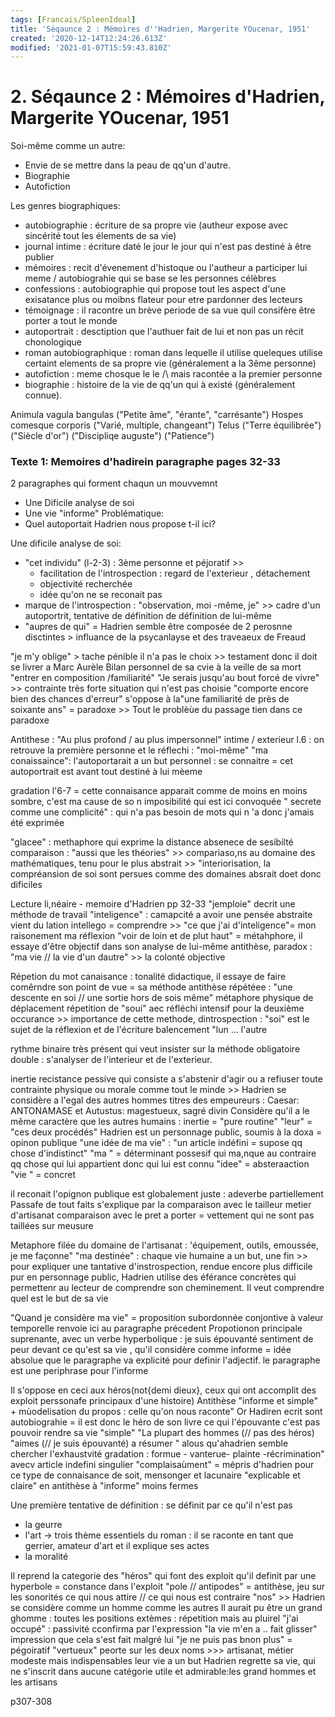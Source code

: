 ```yaml
---
tags: [Francais/SpleenIdeal]
title: 'Séqaunce 2 : Mémoires d''Hadrien, Margerite YOucenar, 1951'
created: '2020-12-14T12:24:26.613Z'
modified: '2021-01-07T15:59:43.810Z'
---
```


# 2. Séqaunce 2 : Mémoires d'Hadrien, Margerite YOucenar, 1951 

Soi-même comme un autre:
- Envie de se mettre dans la peau de qq'un d'autre. 
- Biographie 
- Autofiction 


Les genres biographiques:
- autobiographie : écriture de sa propre vie (autheur expose avec sincérité tout les élements de sa vie)  
- journal intime : écriture daté le jour le jour qui n'est pas destiné à être publier
- mémoires : recit d'évenement d'histoque ou l'autheur a participer lui meme / autobiograhie qui se base se les personnes célèbres
- confessions : autobiographie qui propose tout les aspect d'une exisatance plus ou moibns flateur pour etre pardonner des lecteurs 
- témoignage : il racontre un brève periode de sa vue quil consifère être porter a tout le monde
- autoportrait : desctiption que l'authuer fait de lui et non pas un récit chonologique
- roman autobiographique : roman dans lequelle il utilise queleques utilise certaint elements de sa propre vie (généralement a la 3ême personne) 
- autofiction : meme chosque le le /\ mais racontée a la premier personne 
- biographie : histoire de la vie de qq'un qui à existé (généralement connue).


Animula vagula bangulas ("Petite âme", "érante", "carrésante")
Hospes comesque corporis ("Varié, multiple, changeant")
Telus ("Terre équilibrée")
("Siècle d'or")
("Discipliqe auguste")
("Patience")


### Texte 1: Memoires d'hadirein paragraphe pages 32-33
2 paragraphes qui forment chaqun un mouvvemnt
  - Une Dificile analyse de soi
  - Une vie "informe"
Problématique:
  - Quel autoportait Hadrien nous propose t-il ici?

Une dificile analyse de soi:
- "cet individu" (l-2-3) : 3ème personne et péjoratif >> 
  - facilitation de l'introspection : regard de l'exterieur , détachement
  - objectivité recherchée
  - idée qu'on ne se reconait pas
- marque de l'introspection : "observation, moi -même, je" >> cadre d'un autoportrit, tentative de définition de définition de lui-même 
- "aupres de qui" = Hadrien semble être composée de 2 perosnne disctintes > influance de la psycanlayse et des traveaeux de Freaud

"je m'y oblige" > tache pénible il n'a pas le choix >> testament donc il doit se livrer a Marc Aurèle Bilan personnel de sa cvie à la veille de sa mort
"entrer en composition /familiarité"
"Je serais jusqu'au bout forcé de vivre" >> contrainte très forte situation qui n'est pas choisie
"comporte encore bien des chances d'erreur" s'oppose à la"une familiarité de près de soixante ans" = paradoxe >> Tout le problèùe du passage tien dans ce paradoxe

Antithese : "Au plus profond / au plus impersonnel" intime / exterieur
l.6 : on retrouve la première personne et le réflechi : "moi-même"
"ma conaissaince": l'autoportarait a un but personnel : se connaitre = cet autoportrait est avant tout destiné à lui mèeme 

gradation l'6-7 = cette connaisance apparait comme de moins en moins sombre, c'est ma cause de so n imposibilité qui est ici convoquée 
" secrete comme une complicité" : qui n'a pas besoin de mots qui n 'a donc j'amais été exprimée

"glacee" : methaphore qui exprime la distance absenece de sesibilté 
comparaison : "aussi que les théories" >> compariaso,ns au domaine des mathématiques, tenu pour le plus abstrait >> "interiorisation, la compréansion de soi sont persues comme des domaines absrait doet donc dificiles



Lecture li,néaire - memoire d'Hadrien pp 32-33
"jemploie" decrit une méthode de travail 
"inteligence" : camapcité a avoir une pensée abstraite
  vient du lation intellego = comprendre >> "ce que j'ai d'inteligence"= mon raisonement ma réflexion
"voir de loin et de plut haut" = métahphore, il essaye d'être objectif dans son analyse de lui-même
antithèse, paradox : "ma vie // la vie d'un dautre" >> la colonté objective

Répetion du mot canaisance : tonalité didactique, il essaye de faire comêrndre son point de vue = sa méthode
antithèse répétéee : "une descente en soi // une sortie hors de sois même"
  métaphore physique de déplacement 
  répetition de "soui" aec réfléchi intensif pour la deuxième occurance >> importance de cette methode, dintrospection : "soi" est le sujet de la réflexion et de l'écriture
balencement "lun ... l'autre

  rythme binaire très présent qui veut insister sur la méthode obligatoire double : s'analyser de l'interieur et de l'exterieur.


inertie recistance pessive qui consiste a s'abstenir d'agir ou a refiuser toute contrainte physique ou morale comme tout le minde >> Hadrien se considère a l'egal des autres hommes
  titres des empeureurs : Caesar: ANTONAMASE et Autustus: magestueux, sagré divin
Considère qu'il a le même caractère que les autres humains : inertie = "pure routine"
"leur" = "ces deux procédés"
Hadrien est un personnage public, soumis à la doxa = opinon publique
"une idée de ma vie" : "un article indéfini = supose qq chose d'indistinct"
    "ma " = déterminant possesif qui ma,nque au contraire qq chose qui lui appartient donc qui lui est connu
    "idee" = absteraaction 
    "vie " = concret

  il reconait l'opignon publique est globalement juste : adeverbe partiellement
  Passafe de tout faits s'explique par la comparaison avec le tailleur metier d'artisanat comparaison avec le pret a porter = vettement qui ne sont pas taillées sur meusure

  Metaphore filée du domaine de l'artisanat : 'équipement, outils, emoussée, je me façonne"
  "ma destinée" : chaque vie humaine a un but, une fin >> pour expliquer une tantative d'instrospection, rendue encore plus difficile pur en personnage public, Hadrien utilise des éférance concrètes qui permettenr au lecteur de comprendre son cheminement. Il veut comprendre quel est le but de sa vie

"Quand je considère ma vie" = proposition subordonnée conjontive à valeur temporelle renvoie ici au paragrapĥe précedent
Propotionon principale suprenante, avec un verbe hyperbolique : je suis épouvanté
  sentiment de peur devant ce qu'est sa vie , qu'il considère comme informe = idée absolue que le paragraphe va explicité pour definir l'adjectif. le paragraphe est une periphrase pour l'informe

Il s'oppose en ceci aux héros(not{demi dieux}, ceux qui ont accomplit des exploit perssonafe principaux d'une histoire)
Antithèse "informe et simple" + mùodelisation du propos : celle qu'on nous raconte"
  Or Hadiren ecrit sont autobiograhie = il est donc le héro de son livre ce qui l'épouvante c'est pas pouvoir rendre sa vie "simple"
"La plupart des hommes (// pas des héros)
  "aimes (// je suis épouvanté) a résumer " alous qu'ahadrien semble chercher l'exhaustvité
  gradation : formue - vanterue- plainte -récrimination" avecv article indefini singulier
  "complaisaùment" = mépris d'hadrien pour ce type de connaisance de soit, mensonger et lacunaire
"explicable et claire" en antithèse à "informe" moins fermes

Une première tentative de définition : se définit par ce qu'il n'est pas
  - la geurre
  - l'art  -> trois thème essentiels du roman : il se raconte en tant que gerrier, amateur d'art et il explique ses actes
  - la moralité

Il reprend la categorie des "héros" qui font des exploit qu'il definit par une hyperbole = constance dans l'exploit
"pole // antipodes" = antithèse, jeu sur les sonorités ce qui nous attire // ce qui nous est contraire
"nos" >> Hadrien se considère comme un homme comme les autres Il aurait pu être un grand ghomme : toutes les positions extèmes : répetition mais au pluirel
"j'ai occupé" : passivité cconfirma par l'expression "la vie m'en a .. fait glisser" impression que cela s'est fait malgré lui 
"je ne puis pas bnon plus" = pégoiratif 
"vertueux" peorte sur les deux noms >>> artisanat, métier modeste mais indispensables leur vie a un but
Hadrien regrette sa vie, qui ne s'inscrit dans aucune catégorie utile et admirable:les grand hommes et les artisans

p307-308
